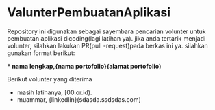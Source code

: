 # ValunterPembuatanAplikasi
Repository ini digunakan sebagai sayembara pencarian volunter untuk pembuatan aplikasi dicoding(lagi latihan ya). jika anda tertarik menjadi volunter, silahkan lakukan PR(pull -request)pada berkas ini ya. silahkan gunakan format berikut:

**\* nama lengkap,{nama portofolio}(alamat portofolio)**

Berikut volunter yang diterima

* masih latihanya, [00.or.id).
* muammar, {linkedlin}(sdasda.ssdsdas.com)
